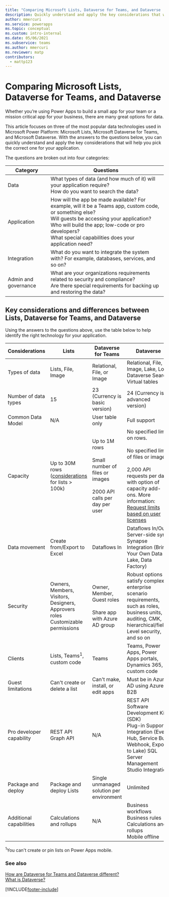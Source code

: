```yaml
---
title: "Comparing Microsoft Lists, Dataverse for Teams, and Dataverse | Microsoft Docs"
description: Quickly understand and apply the key considerations that will help you pick the correct data source for your app between one Microsoft Lists, Dataverse for Teams, and Dataverse.
author: mmercuri
ms.service: powerapps
ms.topic: conceptual
ms.custom: intro-internal
ms.date: 05/06/2021
ms.subservice: teams
ms.author: mmercuri
ms.reviewer: matp
contributors:
  - mattp123
---
```

# Comparing Microsoft Lists, Dataverse for Teams, and Dataverse

Whether you’re using Power Apps to build a small app for your team or a mission critical app for your business, there are many great options for data. 

This article focuses on three of the most popular data technologies used in Microsoft Power Platform: Microsoft Lists, Microsoft Dataverse for Teams, and Microsoft Dataverse. With the answers to the questions below, you can quickly understand and apply the key considerations that will help you pick the correct one for your application.

The questions are broken out into four categories: 

|Category |Questions |
|----------|---------|
| Data |What types of data (and how much of it) will your application require?<br/>How do you want to search the data? |
|Application | How will the app be made available? For example, will it be a Teams app, custom code, or something else?<br/>Will guests be accessing your application?<br/>Who will build the app; low-code or pro developers?<br/>What special capabilities does your application need? |
|Integration |What do you want to integrate the system with? For example, databases, services, and so on? |
|Admin and governance | What are your organizations requirements related to security and compliance?<br/>Are there special requirements for backing up and restoring the data? |

## Key considerations and differences between Lists, Dataverse for Teams, and Dataverse

Using the answers to the questions above, use the table below to help identify the right technology for your application.

|Considerations  |Lists  |Dataverse for Teams  |Dataverse  |
|- |- |- |- |
|Types of data  |Lists, File, Image  |Relational, File, or Image  |Relational, File, Image, Lake, Log, Dataverse Search<br/>Virtual tables  |
|Number of data types  |15  |23 (Currency is basic version)  |24 (Currency is advanced version)  |
|Common Data Model  |N/A  |User table only  |Full support  |
|Capacity  |Up to 30M rows<br/>([considerations](/office365/servicedescriptions/sharepoint-online-service-description/sharepoint-online-limits) for lists > 100k)  |Up to 1M rows<br/><br/>Small number of files or images<br/><br/>2000 API calls per day per user | No specified limit on rows. <br/><br/>No specified limit of files or images.<br/><br/> 2,000 API requests per day with option of capacity add-ons. More information: [Request limits based on user licenses](/power-platform/admin/api-request-limits-allocations#request-limits-based-on-user-licenses)  |
| Data movement  |Create from/Export to Excel  |Dataflows In  |Dataflows In/Out<br/>Server-side sync<br/>Synapse Integration (Bring Your Own Data Lake, Data Factory)  |
|Security  |Owners, Members, Visitors, Designers, Approvers roles Customizable permissions  |Owner, Member, Guest roles<br/><br/> Share app with Azure AD group  |Robust options to satisfy complex enterprise scenario requirements, such as roles, business units, auditing, CMK, hierarchical/field-Level security, and so on  |
|Clients  |Lists, Teams<sup>1</sup>, custom code   |Teams  |Teams, Power Apps, Power Apps portals, Dynamics 365, custom code |
|Guest limitations  |Can't create or delete a list  |Can't make, install, or edit apps  |Must be in Azure AD using Azure B2B  |
|Pro developer capability  |REST API<br/>Graph API  | N/A  |REST API<br/>Software Development Kit (SDK)<br/> Plug-in Support <br/>Integration (Event Hub, Service Bus, Webhook, Export to Lake) SQL Server Management Studio Integration  |
|Package and deploy  |Package and deploy Lists  |Single unmanaged solution per environment  |Unlimited  |
|Additional capabilities  |Calculations and rollups  | N/A  |Business workflows<br/>Business rules<br/>Calculations and rollups<br/>Mobile offline  |

<sup>1</sup>You can't create or pin lists on Power Apps mobile.

### See also

[How are Dataverse for Teams and Dataverse different?](data-platform-compare.md) <br />
[What is Dataverse?](/powerapps/maker/data-platform/data-platform-intro)


[!INCLUDE[footer-include](../includes/footer-banner.md)]

